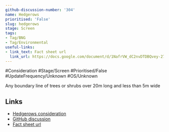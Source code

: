 ```yaml
---
github-discussion-number: '304'
name: Hedgerows
prioritised: 'False'
slug: hedgerows
stage: Screen
tags:
- Tag/BNG
- Tag/Environmental
useful-links:
- link_text: Fact sheet url
  link_url: https://docs.google.com/document/d/1NafrVW_dC2nvDTDBQvey-271aLLFpGlCpN-N30OZDn4/edit#heading=h.lb9do641w06g
---
```


#Consideration #Stage/Screen #Prioritised/False #UpdateFrequency/Unknown #OS/Unknown

Any boundary line of trees or shrubs over 20m long and less than 5m wide

## Links

* [Hedgerows consideration](https://design.planning.data.gov.uk/planning-consideration/hedgerows)
* [GitHub discussion](https://github.com/digital-land/data-standards-backlog/discussions/304)
* [Fact sheet url](https://docs.google.com/document/d/1NafrVW_dC2nvDTDBQvey-271aLLFpGlCpN-N30OZDn4/edit#heading=h.lb9do641w06g)